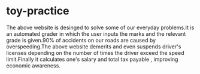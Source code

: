 # toy-practice
The above website is desinged to solve some of our everyday problems.It is an automated grader in which the user inputs the marks and the relevant grade is given.90% of accidents on our roads are caused by overspeeding.The above website demerits and even suspends driver's licenses depending on the number of times the driver exceed the speed limit.Finally it calculates one's salary and total tax payable , improving economic awareness.
